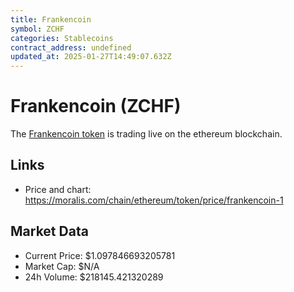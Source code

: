 ```yaml
---
title: Frankencoin
symbol: ZCHF
categories: Stablecoins
contract_address: undefined
updated_at: 2025-01-27T14:49:07.632Z
---
```


# Frankencoin (ZCHF)
The [Frankencoin token](https://moralis.com/chain/ethereum/token/price/frankencoin-1) is trading live on the ethereum blockchain.

## Links
- Price and chart: https://moralis.com/chain/ethereum/token/price/frankencoin-1

## Market Data
- Current Price: $1.097846693205781
- Market Cap: $N/A
- 24h Volume: $218145.421320289
